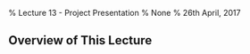 % Lecture 13 - Project Presentation
% None
% 26th April, 2017

Overview of This Lecture
------------------------
